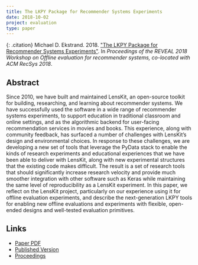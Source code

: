 ```yaml
---
title: The LKPY Package for Recommender Systems Experiments
date: 2018-10-02
project: evaluation
type: paper
---
```


{: .citation}
Michael D. Ekstrand. 2018. ["The LKPY Package for Recommender Systems Experiments"](#). In <cite>Proceedings of the REVEAL 2018 Workshop on Offline evaluation for recommender systems, co-located with ACM RecSys 2018</cite>.

## Abstract

Since 2010, we have built and maintained LensKit, an open-source toolkit for building, researching, and learning about recommender systems. We have successfully used the software in a wide range of recommender systems experiments, to support education in traditional classroom and online settings, and as the algorithmic backend for user-facing recommendation services in movies and books. This experience, along with community feedback, has surfaced a number of challenges with LensKit’s design and environmental choices. In response to these challenges, we are developing a new set of tools that leverage the PyData stack to enable the kinds of research experiments and educational experiences that we have been able to deliver with LensKit, along with new experimental structures that the existing code makes difficult. The result is a set of research tools that should significantly increase research velocity and provide much smoother integration with other software such as Keras while maintaining the same level of reproducibility as a LensKit experiment. In this paper, we reflect on the LensKit project, particularly on our experience using it for offline evaluation experiments, and describe the next-generation LKPY tools for enabling new offline evaluations and experiments with flexible, open-ended designs and well-tested evaluation primitives.

## Links

* [Paper PDF](https://drive.google.com/file/d/1K-8A-pb5y1_qZZD7nx6rtBNTVXKntJA-/view)
* [Published Version](https://sites.google.com/view/reveal2018/home?authuser=0)
* [Proceedings](https://sites.google.com/view/reveal2018/proceedings?authuser=0)